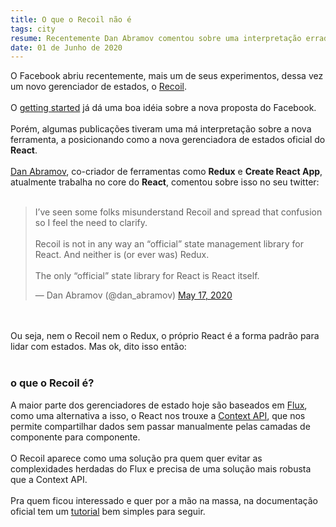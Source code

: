 ```yaml
---
title: O que o Recoil não é
tags: city
resume: Recentemente Dan Abramov comentou sobre uma interpretação errada a cerca do novo experimento do Facebook, Recoil
date: 01 de Junho de 2020
---
```


O Facebook abriu recentemente, mais um de seus experimentos,
dessa vez um novo gerenciador de estados, o <a href='https://github.com/facebookexperimental/Recoil'>Recoil</a>.
<br><br>
O <a href='https://recoiljs.org/docs/introduction/getting-started'>
getting started</a> já dá uma boa idéia sobre a nova proposta do Facebook.
<br><br>
Porém, algumas publicações tiveram uma má interpretação sobre a nova ferramenta, a posicionando como a nova gerenciadora de estados oficial do __React__.
<br><br>
<a href='https://github.com/gaearon'>Dan Abramov</a>, co-criador de ferramentas como __Redux__ e __Create React App__, atualmente trabalha no core do __React__, comentou sobre isso no seu twitter:
<br><br>
<blockquote class="twitter-tweet"><p lang="en" dir="ltr">I’ve seen some folks misunderstand Recoil and spread that confusion so I feel the need to clarify.<br><br>Recoil is not in any way an “official” state management library for React. And neither is (or ever was) Redux.<br><br>The only “official” state library for React is React itself.</p>&mdash; Dan Abramov (@dan_abramov) <a href="https://twitter.com/dan_abramov/status/1262143522959998977?ref_src=twsrc%5Etfw">May 17, 2020</a></blockquote> <script async src="https://platform.twitter.com/widgets.js" charset="utf-8"></script>
<br><br>
Ou seja, nem o Recoil nem o Redux, o próprio React é a forma padrão para lidar com estados. Mas ok, dito isso então:
<br><br>
<h3>o que o Recoil é?</h3>
A maior parte dos gerenciadores de estado hoje são baseados em <a href='https://facebook.github.io/flux/'>Flux</a>, como uma alternativa a isso, o React nos trouxe a <a href='https://pt-br.reactjs.org/docs/context.html'>Context API</a>, que nos permite compartilhar dados sem passar manualmente pelas camadas de componente para componente.
<br><br>
O Recoil aparece como uma solução pra quem quer evitar as complexidades herdadas do Flux e precisa de uma solução mais robusta que a Context API.
<br><br>
Pra quem ficou interessado e quer por a mão na massa, na documentação oficial tem um <a href='https://recoiljs.org/docs/basic-tutorial/intro'>tutorial</a> bem simples para seguir.
